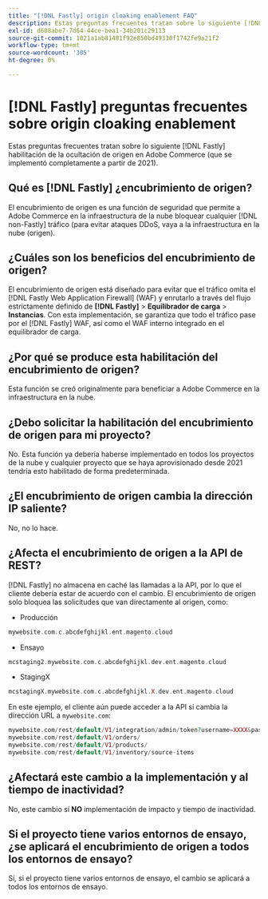 ```yaml
---
title: "[!DNL Fastly] origin cloaking enablement FAQ"
description: Estas preguntas frecuentes tratan sobre lo siguiente [!DNL Fastly] habilitación de la ocultación de origen en Adobe Commerce (que se implementó completamente a partir de 2021).
exl-id: d608abe7-7d64-44ce-bea1-34b201c29113
source-git-commit: 1021a1ab81481f92e850bd49330f1742fe9a21f2
workflow-type: tm+mt
source-wordcount: '305'
ht-degree: 0%

---
```


# [!DNL Fastly] preguntas frecuentes sobre origin cloaking enablement

Estas preguntas frecuentes tratan sobre lo siguiente [!DNL Fastly] habilitación de la ocultación de origen en Adobe Commerce (que se implementó completamente a partir de 2021).

## Qué es [!DNL Fastly] ¿encubrimiento de origen?

El encubrimiento de origen es una función de seguridad que permite a Adobe Commerce en la infraestructura de la nube bloquear cualquier [!DNL non-Fastly] tráfico (para evitar ataques DDoS, vaya a la infraestructura en la nube (origen).

## ¿Cuáles son los beneficios del encubrimiento de origen?

El encubrimiento de origen está diseñado para evitar que el tráfico omita el [!DNL Fastly Web Application Firewall] (WAF) y enrutarlo a través del flujo estrictamente definido de **[!DNL Fastly]** > **Equilibrador de carga** > **Instancias**. Con esta implementación, se garantiza que todo el tráfico pase por el [!DNL Fastly] WAF, así como el WAF interno integrado en el equilibrador de carga.

## ¿Por qué se produce esta habilitación del encubrimiento de origen?

Esta función se creó originalmente para beneficiar a Adobe Commerce en la infraestructura en la nube.

## ¿Debo solicitar la habilitación del encubrimiento de origen para mi proyecto?

No. Esta función ya debería haberse implementado en todos los proyectos de la nube y cualquier proyecto que se haya aprovisionado desde 2021 tendría esto habilitado de forma predeterminada.

## ¿El encubrimiento de origen cambia la dirección IP saliente?

No, no lo hace.

## ¿Afecta el encubrimiento de origen a la API de REST?

[!DNL Fastly] no almacena en caché las llamadas a la API, por lo que el cliente debería estar de acuerdo con el cambio. El encubrimiento de origen solo bloquea las solicitudes que van directamente al origen, como:

* Producción

```php
mywebsite.com.c.abcdefghijkl.ent.magento.cloud
```

* Ensayo

```php
mcstaging2.mywebsite.com.c.abcdefghijkl.dev.ent.magento.cloud
```

* StagingX

```php
mcstagingX.mywebsite.com.c.abcdefghijkl.X.dev.ent.magento.cloud
```

En este ejemplo, el cliente aún puede acceder a la API si cambia la dirección URL a ``mywebsite.com``:

```php
mywebsite.com/rest/default/V1/integration/admin/token?username=XXXX&password=XXXXX;
mywebsite.com/rest/default/V1/orders/
mywebsite.com/rest/default/V1/products/
mywebsite.com/rest/default/V1/inventory/source-items
```

## ¿Afectará este cambio a la implementación y al tiempo de inactividad?

No, este cambio sí **NO** implementación de impacto y tiempo de inactividad.

## Si el proyecto tiene varios entornos de ensayo, ¿se aplicará el encubrimiento de origen a todos los entornos de ensayo?

Sí, si el proyecto tiene varios entornos de ensayo, el cambio se aplicará a todos los entornos de ensayo.

